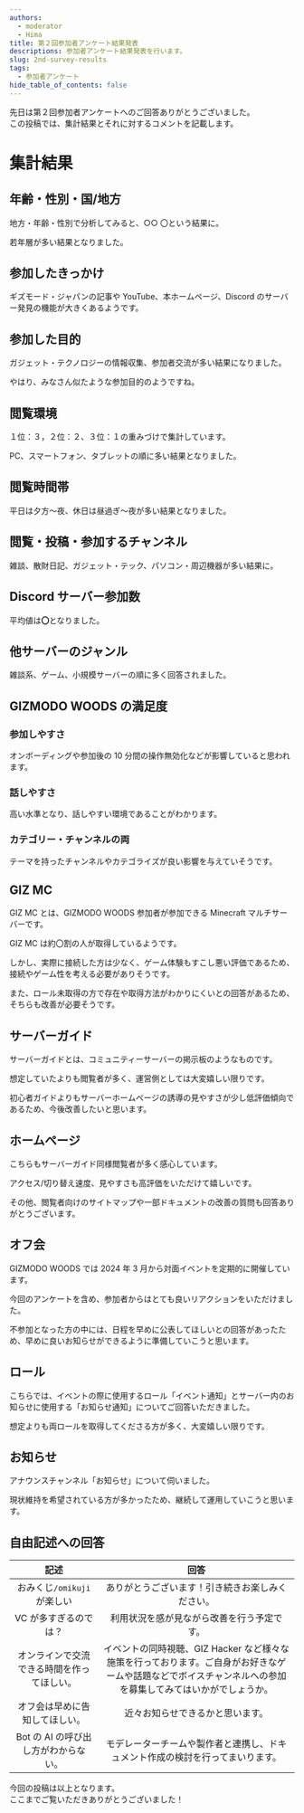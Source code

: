 ```yaml
---
authors:
  - moderator
  - Hima
title: 第２回参加者アンケート結果発表
descriptions: 参加者アンケート結果発表を行います。
slug: 2nd-survey-results
tags:
  - 参加者アンケート
hide_table_of_contents: false
---
```


先日は第２回参加者アンケートへのご回答ありがとうございました。  
この投稿では、集計結果とそれに対するコメントを記載します。

<!-- truncate -->

# 集計結果

## 年齢・性別・国/地方

地方・年齢・性別で分析してみると、○○ 〇という結果に。

若年層が多い結果となりました。

## 参加したきっかけ

ギズモード・ジャパンの記事や YouTube、本ホームページ、Discord のサーバー発見の機能が大きくあるようです。

## 参加した目的

ガジェット・テクノロジーの情報収集、参加者交流が多い結果になりました。

やはり、みなさん似たような参加目的のようですね。

## 閲覧環境

１位：３，２位：２、３位：１の重みづけで集計しています。

PC、スマートフォン、タブレットの順に多い結果となりました。

## 閲覧時間帯

平日は夕方～夜、休日は昼過ぎ～夜が多い結果となりました。

## 閲覧・投稿・参加するチャンネル

雑談、散財日記、ガジェット・テック、パソコン・周辺機器が多い結果に。

## Discord サーバー参加数

平均値は**〇**となりました。

## 他サーバーのジャンル

雑談系、ゲーム、小規模サーバーの順に多く回答されました。

## GIZMODO WOODS の満足度

### 参加しやすさ

オンボーディングや参加後の 10 分間の操作無効化などが影響していると思われます。

### 話しやすさ

高い水準となり、話しやすい環境であることがわかります。

### カテゴリー・チャンネルの両

テーマを持ったチャンネルやカテゴライズが良い影響を与えていそうです。

## GIZ MC

GIZ MC とは、GIZMODO WOODS 参加者が参加できる Minecraft マルチサーバーです。

GIZ MC は約〇割の人が取得しているようです。

しかし、実際に接続した方は少なく、ゲーム体験もすこし悪い評価であるため、接続やゲーム性を考える必要がありそうです。

また、ロール未取得の方で存在や取得方法がわかりにくいとの回答があるため、そちらも改善が必要そうです。

## サーバーガイド

サーバーガイドとは、コミュニティーサーバーの掲示板のようなものです。

想定していたよりも閲覧者が多く、運営側としては大変嬉しい限りです。

初心者ガイドよりもサーバーホームページの誘導の見やすさが少し低評価傾向であるため、今後改善したいと思います。

## ホームページ

こちらもサーバーガイド同様閲覧者が多く感心しています。

アクセス/切り替え速度、見やすさも高評価をいただけて嬉しいです。

その他、閲覧者向けのサイトマップや一部ドキュメントの改善の質問も回答ありがとうございます。

## オフ会

GIZMODO WOODS では 2024 年 3 月から対面イベントを定期的に開催しています。

今回のアンケートを含め、参加者からはとても良いリアクションをいただけました。

不参加となった方の中には、日程を早めに公表してほしいとの回答があったため、早めに良いお知らせができるように準備していこうと思います。

## ロール

こちらでは、イベントの際に使用するロール「イベント通知」とサーバー内のお知らせに使用する「お知らせ通知」についてご回答いただきました。

想定よりも両ロールを取得してくださる方が多く、大変嬉しい限りです。

## お知らせ

アナウンスチャンネル「お知らせ」について伺いました。

現状維持を希望されている方が多かったため、継続して運用していこうと思います。

## 自由記述への回答

|                    記述                    |                                                                            回答                                                                             |
| :----------------------------------------: | :---------------------------------------------------------------------------------------------------------------------------------------------------------: |
|         おみくじ`/omikuji`が楽しい         |                                                      ありがとうございます！引き続きお楽しみください。                                                       |
|           VC が多すぎるのでは？            |                                                         利用状況を感が見ながら改善を行う予定です。                                                          |
| オンラインで交流できる時間を作ってほしい。 | イベントの同時視聴、GIZ Hacker など様々な施策を行っております。ご自身がお好きなゲームや話題などでボイスチャンネルへの参加を募集してみてはいかがでしょうか。 |
|       オフ会は早めに告知してほしい。       |                                                              近々お知らせできるかと思います。                                                               |
|    Bot の AI の呼び出し方がわからない。    |                                       モデレーターチームや製作者と連携し、ドキュメント作成の検討を行ってまいります。                                        |

今回の投稿は以上となります。  
ここまでご覧いただきありがとうございました！
